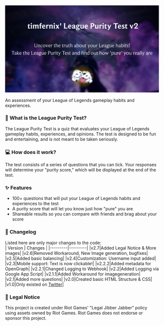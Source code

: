 ![](thumb.png)

An assessment of your League of Legends gameplay habits and experiences.

### 🔰 **What is the League Purity Test?**

The League Purity Test is a quiz that evaluates your League of Legends gameplay habits, experiences, and opinions. The test is designed to be fun and entertaining, and is not meant to be taken seriously.

### 💻 **How does it work?**

The test consists of a series of questions that you can tick. Your responses will determine your "purity score," which will be displayed at the end of the test.

### ✨ **Features**

* 100+ questions that will put your League of Legends habits and experiences to the test
* A purity score that will let you know just how "pure" you are
* Shareable results so you can compare with friends and brag about your score

### 📢 **Changelog**
Listed here are only major changes to the code: <br>
| Version | Changes |
|---------|---------|
|v2.7|Added Legal Notice & More images|
|v2.6|Removed Workaround, New Image generation, bugfixes|
|v2.5|Added basic balancing|
|v2.4|Customization: Username input added|
|v2.3|Mobile support: Text is now clickable!|
|v2.2.2|Added metadata for OpenGraph|
|v2.2.1|Changed Logging to Webhook|
|v2.2|Added Logging via Google App Script|
|v2.1.1|Added Workaround for imagegeneration|
|v2.1|Added more questions|
|v2.0|Created basic HTML Structure & CSS|
|v1.0|Only existed on [Twitter](https://x.com/timfernix/status/1825226833777840179/photo/1)|

### 📑 **Legal Notice**
This project is created under Riot Games' "Legal Jibber Jabber" policy using assets owned by Riot Games.  Riot Games does not endorse or sponsor this project.
